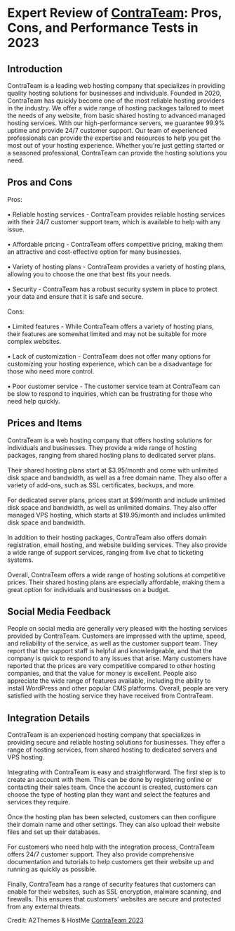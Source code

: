 <h1>Expert Review of <a href="https://a2themes.com/contrateam-reviews">ContraTeam</a>: Pros, Cons, and Performance Tests in 2023</h1>
<h2>Introduction</h2>
ContraTeam is a leading web hosting company that specializes in providing quality hosting solutions for businesses and individuals. Founded in 2020, ContraTeam has quickly become one of the most reliable hosting providers in the industry. We offer a wide range of hosting packages tailored to meet the needs of any website, from basic shared hosting to advanced managed hosting services. With our high-performance servers, we guarantee 99.9% uptime and provide 24/7 customer support. Our team of experienced professionals can provide the expertise and resources to help you get the most out of your hosting experience. Whether you’re just getting started or a seasoned professional, ContraTeam can provide the hosting solutions you need.
<h2>Pros and Cons</h2>
Pros:<br><br>• Reliable hosting services - ContraTeam provides reliable hosting services with their 24/7 customer support team, which is available to help with any issue.<br><br>• Affordable pricing - ContraTeam offers competitive pricing, making them an attractive and cost-effective option for many businesses.<br><br>• Variety of hosting plans - ContraTeam provides a variety of hosting plans, allowing you to choose the one that best fits your needs.<br><br>• Security - ContraTeam has a robust security system in place to protect your data and ensure that it is safe and secure.<br><br>Cons:<br><br>• Limited features - While ContraTeam offers a variety of hosting plans, their features are somewhat limited and may not be suitable for more complex websites.<br><br>• Lack of customization - ContraTeam does not offer many options for customizing your hosting experience, which can be a disadvantage for those who need more control.<br><br>• Poor customer service - The customer service team at ContraTeam can be slow to respond to inquiries, which can be frustrating for those who need help quickly.
<h2>Prices and Items</h2>
ContraTeam is a web hosting company that offers hosting solutions for individuals and businesses. They provide a wide range of hosting packages, ranging from shared hosting plans to dedicated server plans.<br><br>Their shared hosting plans start at $3.95/month and come with unlimited disk space and bandwidth, as well as a free domain name. They also offer a variety of add-ons, such as SSL certificates, backups, and more.<br><br>For dedicated server plans, prices start at $99/month and include unlimited disk space and bandwidth, as well as unlimited domains. They also offer managed VPS hosting, which starts at $19.95/month and includes unlimited disk space and bandwidth.<br><br>In addition to their hosting packages, ContraTeam also offers domain registration, email hosting, and website building services. They also provide a wide range of support services, ranging from live chat to ticketing systems.<br><br>Overall, ContraTeam offers a wide range of hosting solutions at competitive prices. Their shared hosting plans are especially affordable, making them a great option for individuals and businesses on a budget.
<h2>Social Media Feedback</h2>
People on social media are generally very pleased with the hosting services provided by ContraTeam. Customers are impressed with the uptime, speed, and reliability of the service, as well as the customer support team. They report that the support staff is helpful and knowledgeable, and that the company is quick to respond to any issues that arise. Many customers have reported that the prices are very competitive compared to other hosting companies, and that the value for money is excellent. People also appreciate the wide range of features available, including the ability to install WordPress and other popular CMS platforms. Overall, people are very satisfied with the hosting service they have received from ContraTeam.
<h2>Integration Details</h2>
ContraTeam is an experienced hosting company that specializes in providing secure and reliable hosting solutions for businesses. They offer a range of hosting services, from shared hosting to dedicated servers and VPS hosting.<br><br>Integrating with ContraTeam is easy and straightforward. The first step is to create an account with them. This can be done by registering online or contacting their sales team. Once the account is created, customers can choose the type of hosting plan they want and select the features and services they require.<br><br>Once the hosting plan has been selected, customers can then configure their domain name and other settings. They can also upload their website files and set up their databases.<br><br>For customers who need help with the integration process, ContraTeam offers 24/7 customer support. They also provide comprehensive documentation and tutorials to help customers get their website up and running as quickly as possible.<br><br>Finally, ContraTeam has a range of security features that customers can enable for their websites, such as SSL encryption, malware scanning, and firewalls. This ensures that customers’ websites are secure and protected from any external threats.
<p>Credit: A2Themes & HostMe <a href="https://a2themes.com/contrateam-reviews">ContraTeam 2023</a></p>